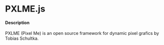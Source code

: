 PXLME.js
========

#### Description ####

PXLME (Pixel Me) is an open source framework for dynamic pixel grafics by Tobias Schultka.